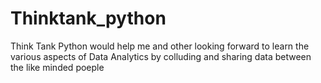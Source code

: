 # Thinktank_python
Think Tank Python would help me and other looking forward to learn the various aspects of Data Analytics by colluding and sharing data between the like minded poeple
